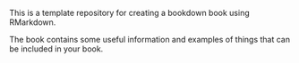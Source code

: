This is a template repository for creating a bookdown book using RMarkdown. 

The book contains some useful information and examples of things that can be included in your book.
